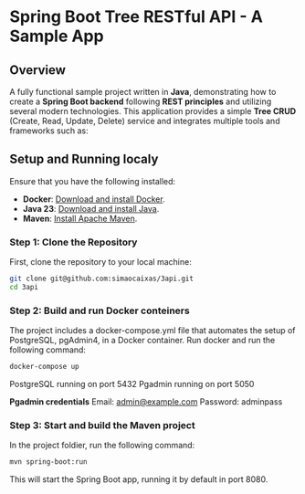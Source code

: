# Spring Boot Tree RESTful API - A Sample App


## Overview

A fully functional sample project written in **Java**, demonstrating how to create a **Spring Boot backend** following **REST principles** and utilizing several modern technologies. This application provides a simple **Tree CRUD** (Create, Read, Update, Delete) service and integrates multiple tools and frameworks such as:


## Setup and Running localy

Ensure that you have the following installed:

- **Docker**: [Download and install Docker](https://www.docker.com/get-started).
- **Java 23**: [Download and install Java](https://www.oracle.com/java/technologies/javase/jdk23-archive-downloads.html).
- **Maven**: [Install Apache Maven](https://maven.apache.org/install.html).

### Step 1: Clone the Repository

First, clone the repository to your local machine:

```bash
git clone git@github.com:simaocaixas/3api.git
cd 3api
```

### Step 2: Build and run Docker conteiners

The project includes a docker-compose.yml file that automates the setup of PostgreSQL, pgAdmin4, in a Docker container.
Run docker and run the following command: 
```bash
docker-compose up
```

PostgreSQL running on port 5432 
Pgadmin running on port 5050

**Pgadmin credentials** 
Email: admin@example.com Password: adminpass

### Step 3: Start and build the Maven project

In the project foldier, run the following command:
```bash
mvn spring-boot:run
```
This will start the Spring Boot app, running it by default in port 8080.




